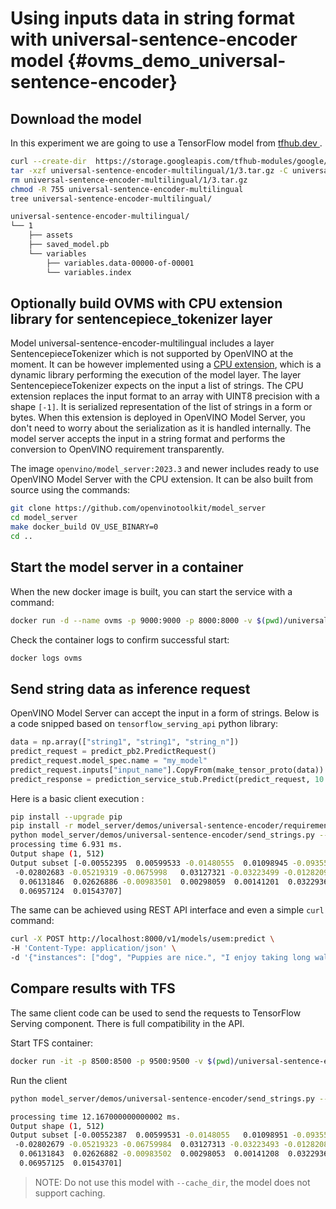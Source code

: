 # Using inputs data in string format with universal-sentence-encoder model {#ovms_demo_universal-sentence-encoder}


## Download the model

In this experiment we are going to use a TensorFlow model from [tfhub.dev ](https://tfhub.dev/google/universal-sentence-encoder-multilingual/3).

```bash
curl --create-dir  https://storage.googleapis.com/tfhub-modules/google/universal-sentence-encoder-multilingual/3.tar.gz -o universal-sentence-encoder-multilingual/1/3.tar.gz
tar -xzf universal-sentence-encoder-multilingual/1/3.tar.gz -C universal-sentence-encoder-multilingual/1/
rm universal-sentence-encoder-multilingual/1/3.tar.gz
chmod -R 755 universal-sentence-encoder-multilingual
tree universal-sentence-encoder-multilingual/

universal-sentence-encoder-multilingual/
└── 1
    ├── assets
    ├── saved_model.pb
    └── variables
        ├── variables.data-00000-of-00001
        └── variables.index

```

## Optionally build OVMS with CPU extension library for sentencepiece_tokenizer layer

Model universal-sentence-encoder-multilingual includes a layer SentencepieceTokenizer which is not supported by OpenVINO at the moment. It can be however implemented using a [CPU extension](https://github.com/openvinotoolkit/openvino_contrib/tree/master/modules/custom_operations/user_ie_extensions/tokenizer), which is a dynamic library performing the execution of the model layer.
The layer SentencepieceTokenizer expects on the input a list of strings. The CPU extension replaces the input format to an array with UINT8 precision with a shape `[-1]`. It is serialized representation of the list of strings in a form or bytes. When this extension is deployed in OpenVINO Model Server, you don't need to worry about the serialization as it is handled internally. The model server accepts the input in a string format and performs the conversion to OpenVINO requirement transparently.

The image `openvino/model_server:2023.3` and newer includes ready to use OpenVINO Model Server with the CPU extension. It can be also built from source using the commands:

```bash
git clone https://github.com/openvinotoolkit/model_server
cd model_server
make docker_build OV_USE_BINARY=0
cd ..

```

## Start the model server in a container
When the new docker image is built, you can start the service with a command:
```bash
docker run -d --name ovms -p 9000:9000 -p 8000:8000 -v $(pwd)/universal-sentence-encoder-multilingual:/model openvino/model_server:latest --model_name usem --model_path /model --cpu_extension /ovms/lib/libcore_tokenizers.so --plugin_config '{"NUM_STREAMS": 1}' --port 9000 --rest_port 8000
```

Check the container logs to confirm successful start:
```bash
docker logs ovms
```


## Send string data as inference request

OpenVINO Model Server can accept the input in a form of strings. Below is a code snipped based on `tensorflow_serving_api` python library:
```python
data = np.array(["string1", "string1", "string_n"])
predict_request = predict_pb2.PredictRequest()
predict_request.model_spec.name = "my_model"
predict_request.inputs["input_name"].CopyFrom(make_tensor_proto(data))
predict_response = prediction_service_stub.Predict(predict_request, 10.0)
```

Here is a basic client execution :
```bash
pip install --upgrade pip
pip install -r model_server/demos/universal-sentence-encoder/requirements.txt
python model_server/demos/universal-sentence-encoder/send_strings.py --grpc_port 9000 --string "I enjoy taking long walks along the beach with my dog."
processing time 6.931 ms.
Output shape (1, 512)
Output subset [-0.00552395  0.00599533 -0.01480555  0.01098945 -0.09355522 -0.08445048
 -0.02802683 -0.05219319 -0.0675998   0.03127321 -0.03223499 -0.01282092
  0.06131846  0.02626886 -0.00983501  0.00298059  0.00141201  0.03229365
  0.06957124  0.01543707]

```

The same can be achieved using REST API interface and even a simple `curl` command:

```bash
curl -X POST http://localhost:8000/v1/models/usem:predict \
-H 'Content-Type: application/json' \
-d '{"instances": ["dog", "Puppies are nice.", "I enjoy taking long walks along the beach with my dog."]}'
```  


## Compare results with TFS

The same client code can be used to send the requests to TensorFlow Serving component. There is full compatibility in the API.

Start TFS container:
```bash
docker run -it -p 8500:8500 -p 9500:9500 -v $(pwd)/universal-sentence-encoder-multilingual:/models/usem -e MODEL_NAME=usem tensorflow/serving --port=9500 --rest_api_port=8500
```


Run the client
```bash
python model_server/demos/universal-sentence-encoder/send_strings.py --grpc_port 9500 --input_name inputs --output_name outputs --string "I enjoy taking long walks along the beach with my dog."

processing time 12.167000000000002 ms.
Output shape (1, 512)
Output subset [-0.00552387  0.00599531 -0.0148055   0.01098951 -0.09355522 -0.08445048
 -0.02802679 -0.05219323 -0.06759984  0.03127313 -0.03223493 -0.01282088
  0.06131843  0.02626882 -0.00983502  0.00298053  0.00141208  0.03229369
  0.06957125  0.01543701]

```

> NOTE: Do not use this model with `--cache_dir`, the model does not support caching.

